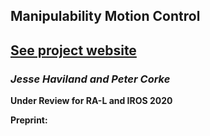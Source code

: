 ## Manipulability Motion Control
## [See project website](https://jhavl.github.io/mmc)
### _Jesse Haviland and Peter Corke_

**Under Review for RA-L and IROS 2020**

**Preprint:**


